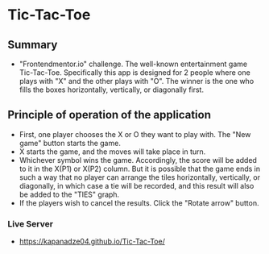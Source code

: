 # Tic-Tac-Toe

## Summary

- "Frontendmentor.io" challenge. The well-known entertainment game Tic-Tac-Toe. Specifically this app is designed for 2 people where one plays with "X" and the other plays with "O". The winner is the one who fills the boxes horizontally, vertically, or diagonally first.

## Principle of operation of the application

- First, one player chooses the X or O they want to play with. The "New game" button starts the game.
- X starts the game, and the moves will take place in turn.
- Whichever symbol wins the game. Accordingly, the score will be added to it in the X(P1) or X(P2) column. But it is possible that the game ends in such a way that no player can arrange the tiles horizontally, vertically, or diagonally, in which case a tie will be recorded, and this result will also be added to the "TIES" graph.
- If the players wish to cancel the results. Click the "Rotate arrow" button.

### Live Server

- https://kapanadze04.github.io/Tic-Tac-Toe/
